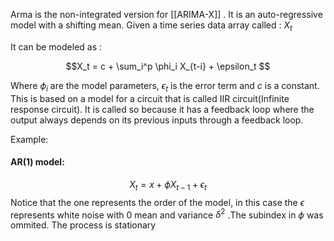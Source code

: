 Arma is the non-integrated version for [[ARIMA-X]] . It is an auto-regressive model with a shifting mean. Given a time series data array called : $X_t$

It can be modeled as : 

$$X_t = c + \sum_i^p \phi_i X_{t-i} + \epsilon_t $$

Where $\phi_i$ are the model parameters, $\epsilon_t$ is the error term and $c$ is a constant. This is based on a model for a circuit that is called IIR circuit(Infinite response circuit). It is called so because it has a feedback loop where the output always depends on its previous inputs through a feedback loop.

Example: 

####  AR(1) model: 


$$X_t = x + \phi X_{t-1} + \epsilon_t $$ 
Notice that the one represents the order of the model, in this case the $\epsilon$ represents white noise with 0 mean and variance $\delta^2$ .The subindex in $\phi$ was ommited. The process is stationary
